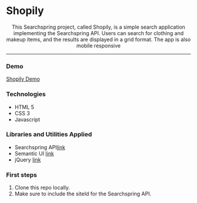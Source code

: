 # Shopily

<p align="center"> This Searchspring project, called Shopily, is a simple search application implementing the Searchspring API. Users can search for clothing and makeup items, and the results are displayed in a grid format. The app is also mobile responsive<p>
  
<hr />

### Demo
[Shopily Demo](https://gifted-yonath-2c84e2.netlify.app/)

### Technologies
- HTML 5
- CSS 3
- Javascript

### Libraries and Utilities Applied
- Searchspring API[link](https://searchspring.zendesk.com/hc/en-us/sections/115000119223-Search-API)
- Semantic UI [link](https://semantic-ui.com/)
- jQuery [link](https://jquery.com/)

### First steps

1. Clone this repo locally.
1. Make sure to include the siteId for the Searchspring API.
